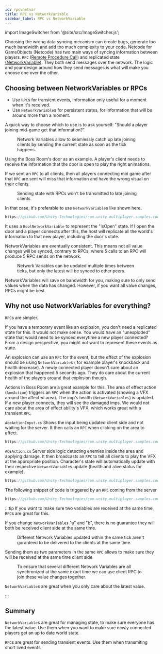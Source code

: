 ```yaml
---
id: rpcvnetvar
title: RPC vs NetworkVariable
sidebar_label: RPC vs NetworkVariable
---
```

import ImageSwitcher from '@site/src/ImageSwitcher.js';

Choosing the wrong data syncing mecanism can create bugs, generate too much bandwidth and add too much complexity to your code.
Netcode for GameObjects (Netcode) has two main ways of syncing information between players. `RPC` ([Remote Procedure Call](../advanced-topics/messaging-system)) and replicated state [(NetworkVariable)](../basics/networkvariable). They both send messages over the network. The logic and your design around how they send messages is what will make you choose one over the other. 

## Choosing between NetworkVariables or RPCs

- Use `RPC`s for transient events, information only useful for a  moment when it's received.
- Use `NetworkVariable`s for persistent states, for information that will be around more than a moment.

A quick way to choose which to use is to ask yourself: "Should a player joining mid-game get that information?"

<figure>
<ImageSwitcher 
lightImageSrc="/sequence_diagrams/NetworkVariable/NetworkVariables_LateJoinClient.png?text=LightMode"
darkImageSrc="/sequence_diagrams/NetworkVariable/NetworkVariables_LateJoinClient_Dark.png?text=DarkMode"/>
<figcaption>Network Variables allow to seamlessly catch up late joining clients by sending the current state as soon as the tick happens.</figcaption>
</figure>

Using the Boss Room's door as an example. A player's client needs to receive the information that the door is open to play the right animations.

If we sent an `RPC` to all clients, then all players connecting mid game after that `RPC` are sent will miss that information and have the wrong visual on their clients.

<figure>
<ImageSwitcher 
lightImageSrc="/sequence_diagrams/NetworkVariableVSRPCs/RPCsLateJoin.png?text=LightMode"
darkImageSrc="/sequence_diagrams/NetworkVariableVSRPCs/RPCsLateJoin_Dark.png?text=DarkMode"/>
<figcaption>Sending state with RPCs won't be transmitted to late joining clients.</figcaption>
</figure>


In that case, it's preferable to use `NetworkVariable`s like shown here.

```csharp reference
https://github.com/Unity-Technologies/com.unity.multiplayer.samples.coop/blob/v2.1.0/Assets/Scripts/Gameplay/GameplayObjects/SwitchedDoor.cs#L10-L26
```

It uses a `BoolNetworkVariable` to represent the "IsOpen" state. If I open the door and a player connects after this, the host will replicate all the world's information to that new player, including the door's state.

NetworkVariables are eventually consistent. This means not all value changes will be synced, contrary to RPCs, where 5 calls to an RPC will produce 5 RPC sends on the network.
<figure>
<ImageSwitcher 
lightImageSrc="/sequence_diagrams/NetworkVariable/NetworkVariables.png?text=LightMode"
darkImageSrc="/sequence_diagrams/NetworkVariable/NetworkVariables_Dark.png?text=DarkMode"/>
<figcaption>Network Variables can be updated multiple times between ticks, but only the latest will be synced to other peers.</figcaption>
</figure>

NetworkVariables will save on bandwidth for you, making sure to only send values when the data has changed. However, if you want all value changes, RPCs might be best.


## Why not use NetworkVariables for everything?

`RPC`s are simpler.

If you have a temporary event like an explosion, you don't need a replicated state for this. It would not make sense. You would have an "unexploded" state that would need to be synced everytime a new player connected? From a design perspective, you might not want to represent these events as state.

An explosion can use an `RPC` for the event, but the effect of the explosion should be using `NetworkVariable`s ( for example player's knockback and health decrease). A newly connected player doesn't care about an explosion that happened 5 seconds ago. They do care about the current health of the players around that explosion though.
  
Actions in Boss Room are a great example for this. The area of effect action (`AoeAction`) triggers an `RPC` when the action is activated (showing a VFX around the affected area). The imp's health (`NetworkVariable`s) is updated. If a new player connects, they will see the damaged imps. We would not care about the area of effect ability's VFX, which works great with a transient `RPC`.
   
`AoeActionInput.cs` Shows the input being updated client side and not waiting for the server. It then calls an `RPC` when clicking on the area to affect.

```csharp reference
https://github.com/Unity-Technologies/com.unity.multiplayer.samples.coop/blob/v2.1.0/Assets/Scripts/Gameplay/Action/Input/AoeActionInput.cs
```

`AOEAction.cs` Server side logic detecting enemies inside the area and applying damage. It then broadcasts an `RPC` to tell all clients to play the VFX at the appropriate position. Character's state will automatically update with their respective `NetworkVariable`s update (health and alive status for example).


```csharp reference
https://github.com/Unity-Technologies/com.unity.multiplayer.samples.coop/blob/v2.1.0/Assets/Scripts/Gameplay/Action/ConcreteActions/AOEAction.cs#L8-L-40
```

The following snippet of code is triggered by an `RPC` coming from the server

```csharp reference
https://github.com/Unity-Technologies/com.unity.multiplayer.samples.coop/blob/v2.1.0/Assets/Scripts/Gameplay/Action/ConcreteActions/AOEAction.cs#L77-L82
```

:::tip
If you want to make sure two variables are received at the same time, `RPC`s are great for this. 

If you change `NetworkVariables` "a" and "b", there is no guarantee they will both be received client side at the same time. 

<figure>
<ImageSwitcher 
lightImageSrc="/sequence_diagrams/NetworkVariable/NetVarDataUpdates.png?text=LightMode"
darkImageSrc="/sequence_diagrams/NetworkVariable/NetVarDataUpdates_Dark.png?text=DarkMode"/>
 <figcaption>Different Network Variables updated within the same tick aren't guranteed to be delivered to the clients at the same time. </figcaption>
</figure>

Sending them as two parameters in the same `RPC` allows to make sure they will be received at the same time client side.

<figure>
<ImageSwitcher 
lightImageSrc="/sequence_diagrams/NetworkVariableVSRPCs/ManagingNetVarData_RPCs.png?text=LightMode"
darkImageSrc="/sequence_diagrams/NetworkVariableVSRPCs/ManagingNetVarData_RPCs_Dark.png?text=DarkMode"/>
 <figcaption>To ensure that several different Network Variables are all synchronized at the same exact time we can use client RPC to join these value changes together.</figcaption>
</figure>

`NetworkVariable`s are great when you only care about the latest value.

:::


## Summary

`NetworkVariable`s are great for managing state, to make sure everyone has the latest value. Use them when you want to make sure newly connected players get an up to date world state.

`RPC`s are great for sending transient events. Use them when transmiting short lived events.

